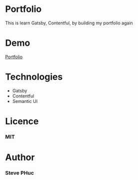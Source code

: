 # Portfolio

This is learn Gatsby, Contentful, by building my portfolio again

# Demo

[Portfolio](https://stevephuc.com)

# Technologies

-   Gatsby
-   Contentful
-   Semantic UI

# Licence

### MIT

# Author

### Steve PHuc
